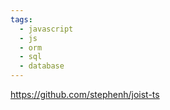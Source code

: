 ```yaml
---
tags:
  - javascript
  - js
  - orm
  - sql
  - database
---
```


https://github.com/stephenh/joist-ts

